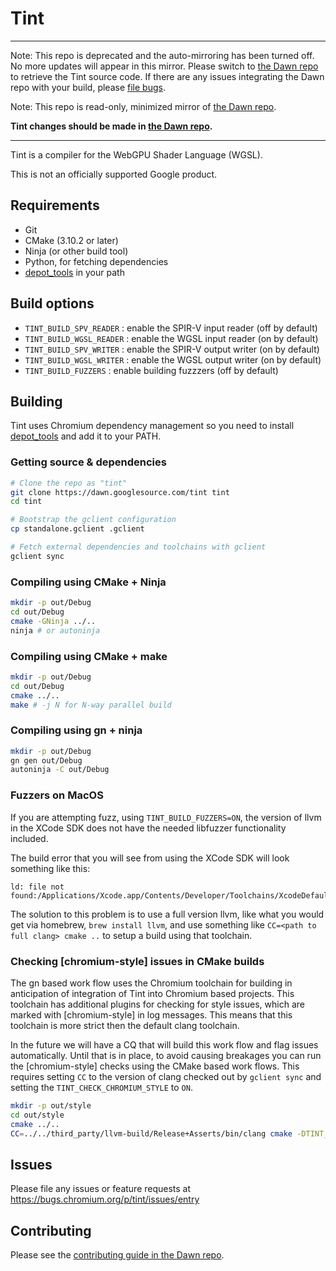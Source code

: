 # Tint

---
Note: This repo is deprecated and the auto-mirroring has been turned
off. No more updates will appear in this mirror. Please switch to
[the Dawn repo](https://dawn.googlesource.com/dawn) to retrieve the Tint
source code. If there are any issues integrating the Dawn repo with your
build, please [file bugs](https://crbug.com/dawn).

Note: This repo is read-only, minimized mirror of [the Dawn repo](https://dawn.googlesource.com/dawn).

**Tint changes should be made in [the Dawn repo](https://dawn.googlesource.com/dawn).**

---

Tint is a compiler for the WebGPU Shader Language (WGSL).

This is not an officially supported Google product.

## Requirements

* Git
* CMake (3.10.2 or later)
* Ninja (or other build tool)
* Python, for fetching dependencies
* [depot_tools] in your path

## Build options

* `TINT_BUILD_SPV_READER` : enable the SPIR-V input reader (off by default)
* `TINT_BUILD_WGSL_READER` : enable the WGSL input reader (on by default)
* `TINT_BUILD_SPV_WRITER` : enable the SPIR-V output writer (on by default)
* `TINT_BUILD_WGSL_WRITER` : enable the WGSL output writer (on by default)
* `TINT_BUILD_FUZZERS` : enable building fuzzzers (off by default)

## Building
Tint uses Chromium dependency management so you need to install [depot_tools]
and add it to your PATH.

[depot_tools]: http://commondatastorage.googleapis.com/chrome-infra-docs/flat/depot_tools/docs/html/depot_tools_tutorial.html#_setting_up

### Getting source & dependencies

```sh
# Clone the repo as "tint"
git clone https://dawn.googlesource.com/tint tint
cd tint

# Bootstrap the gclient configuration
cp standalone.gclient .gclient

# Fetch external dependencies and toolchains with gclient
gclient sync
```

### Compiling using CMake + Ninja

```sh
mkdir -p out/Debug
cd out/Debug
cmake -GNinja ../..
ninja # or autoninja
```

### Compiling using CMake + make

```sh
mkdir -p out/Debug
cd out/Debug
cmake ../..
make # -j N for N-way parallel build
```

### Compiling using gn + ninja

```sh
mkdir -p out/Debug
gn gen out/Debug
autoninja -C out/Debug
```

### Fuzzers on MacOS

If you are attempting fuzz, using `TINT_BUILD_FUZZERS=ON`, the version of llvm
in the XCode SDK does not have the needed libfuzzer functionality included.

The build error that you will see from using the XCode SDK will look something
like this:

```text
ld: file not found:/Applications/Xcode.app/Contents/Developer/Toolchains/XcodeDefault.xctoolchain/usr/lib/clang/11.0.0/lib/darwin/libclang_rt.fuzzer_osx.a
```

The solution to this problem is to use a full version llvm, like what you would
get via homebrew, `brew install llvm`, and use something like `CC=<path to full
clang> cmake ..` to setup a build using that toolchain.

### Checking [chromium-style] issues in CMake builds

The gn based work flow uses the Chromium toolchain for building in anticipation
of integration of Tint into Chromium based projects. This toolchain has
additional plugins for checking for style issues, which are marked with
[chromium-style] in log messages. This means that this toolchain is more strict
then the default clang toolchain.

In the future we will have a CQ that will build this work flow and flag issues
automatically. Until that is in place, to avoid causing breakages you can run
the [chromium-style] checks using the CMake based work flows. This requires
setting `CC` to the version of clang checked out by `gclient sync` and setting
the `TINT_CHECK_CHROMIUM_STYLE` to `ON`.

```sh
mkdir -p out/style
cd out/style
cmake ../..
CC=../../third_party/llvm-build/Release+Asserts/bin/clang cmake -DTINT_CHECK_CHROMIUM_STYLE=ON ../../ # add -GNinja for ninja builds
```

## Issues

Please file any issues or feature requests at
https://bugs.chromium.org/p/tint/issues/entry

## Contributing

Please see the [contributing guide in the Dawn repo](https://dawn.googlesource.com/dawn/+/refs/heads/main/CONTRIBUTING.md).
